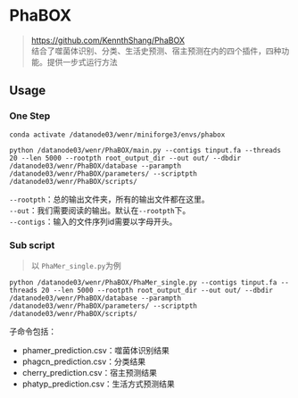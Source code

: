 # PhaBOX
> https://github.com/KennthShang/PhaBOX  
结合了噬菌体识别、分类、生活史预测、宿主预测在内的四个插件，四种功能。提供一步式运行方法

## Usage
### One Step
```shell
conda activate /datanode03/wenr/miniforge3/envs/phabox

python /datanode03/wenr/PhaBOX/main.py --contigs tinput.fa --threads 20 --len 5000 --rootpth root_output_dir --out out/ --dbdir /datanode03/wenr/PhaBOX/database --parampth /datanode03/wenr/PhaBOX/parameters/ --scriptpth /datanode03/wenr/PhaBOX/scripts/
```
`--rootpth`：总的输出文件夹，所有的输出文件都在这里。  
`--out`：我们需要阅读的输出。默认在`--rootpth`下。  
`--contigs`：输入的文件序列id需要以字母开头。

### Sub script
> 以 `PhaMer_single.py`为例
```
python /datanode03/wenr/PhaBOX/PhaMer_single.py --contigs tinput.fa --threads 20 --len 5000 --rootpth root_output_dir --out out/ --dbdir /datanode03/wenr/PhaBOX/database --parampth /datanode03/wenr/PhaBOX/parameters/ --scriptpth /datanode03/wenr/PhaBOX/scripts/
```
子命令包括：  
* phamer_prediction.csv：噬菌体识别结果
* phagcn_prediction.csv：分类结果
* cherry_prediction.csv：宿主预测结果
* phatyp_prediction.csv：生活方式预测结果
